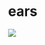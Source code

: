 # ears



[![](https://data.jsdelivr.com/v1/package/npm/@tek-tech/ears/badge)](https://www.jsdelivr.com/package/npm/@tek-tech/ears)
